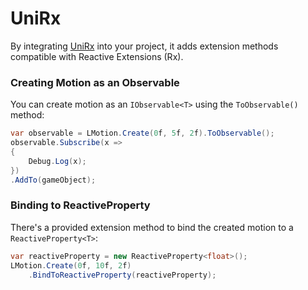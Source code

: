 # UniRx

By integrating [UniRx](https://github.com/neuecc/UniRx) into your project, it adds extension methods compatible with Reactive Extensions (Rx).

### Creating Motion as an Observable

You can create motion as an `IObservable<T>` using the `ToObservable()` method:

```cs
var observable = LMotion.Create(0f, 5f, 2f).ToObservable();
observable.Subscribe(x =>
{
    Debug.Log(x);
})
.AddTo(gameObject);
```

### Binding to ReactiveProperty

There's a provided extension method to bind the created motion to a `ReactiveProperty<T>`:

```cs
var reactiveProperty = new ReactiveProperty<float>();
LMotion.Create(0f, 10f, 2f)
    .BindToReactiveProperty(reactiveProperty);
```
